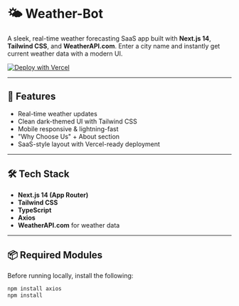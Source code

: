 # 🌤️ Weather-Bot

A sleek, real-time weather forecasting SaaS app built with **Next.js 14**, **Tailwind CSS**, and **WeatherAPI.com**. Enter a city name and instantly get current weather data with a modern UI.

[![Deploy with Vercel](https://vercel.com/button)](https://vercel.com/import/project?template=https://github.com/YOUR_GITHUB_USERNAME/weather-bot-saas)

---

## 🚀 Features

- Real-time weather updates
- Clean dark-themed UI with Tailwind CSS
- Mobile responsive & lightning-fast
- "Why Choose Us" + About section
- SaaS-style layout with Vercel-ready deployment

---

## 🛠️ Tech Stack

- **Next.js 14 (App Router)**
- **Tailwind CSS**
- **TypeScript**
- **Axios**
- **WeatherAPI.com** for weather data

---

## 📦 Required Modules

Before running locally, install the following:

```bash
npm install axios
npm install

```
